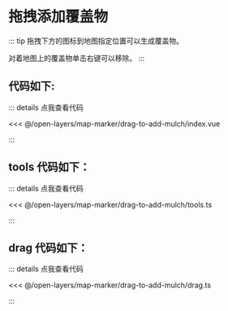 <script setup>
import Map from './index.vue'
</script>

# 拖拽添加覆盖物

::: tip
拖拽下方的图标到地图指定位置可以生成覆盖物。

对着地图上的覆盖物单击右键可以移除。
:::

<Map />

## 代码如下:

::: details 点我查看代码

<<< @/open-layers/map-marker/drag-to-add-mulch/index.vue

:::

## tools 代码如下：

::: details 点我查看代码

<<< @/open-layers/map-marker/drag-to-add-mulch/tools.ts

:::

## drag 代码如下：

::: details 点我查看代码

<<< @/open-layers/map-marker/drag-to-add-mulch/drag.ts

:::
